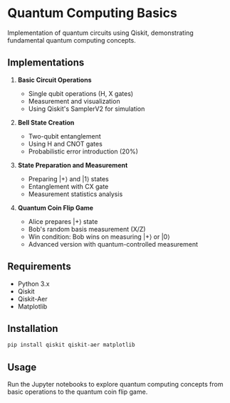 # Quantum Computing Basics

Implementation of quantum circuits using Qiskit, demonstrating fundamental quantum computing concepts.

## Implementations

1. **Basic Circuit Operations**
   - Single qubit operations (H, X gates)
   - Measurement and visualization
   - Using Qiskit's SamplerV2 for simulation

2. **Bell State Creation**
   - Two-qubit entanglement
   - Using H and CNOT gates
   - Probabilistic error introduction (20%)

3. **State Preparation and Measurement**
   - Preparing |+⟩ and |1⟩ states
   - Entanglement with CX gate
   - Measurement statistics analysis

4. **Quantum Coin Flip Game**
   - Alice prepares |+⟩ state
   - Bob's random basis measurement (X/Z)
   - Win condition: Bob wins on measuring |+⟩ or |0⟩
   - Advanced version with quantum-controlled measurement

## Requirements
- Python 3.x
- Qiskit
- Qiskit-Aer
- Matplotlib

## Installation
```bash
pip install qiskit qiskit-aer matplotlib
```



## Usage
Run the Jupyter notebooks to explore quantum computing concepts from basic operations to the quantum coin flip game.
